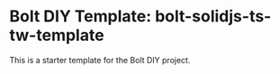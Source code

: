 # Bolt DIY Template: bolt-solidjs-ts-tw-template

This is a starter template for the Bolt DIY project.
